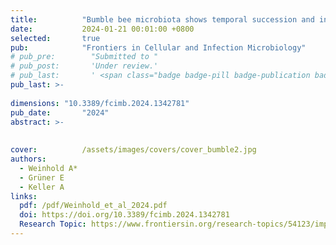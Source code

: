 ```yaml
---
title:          "Bumble bee microbiota shows temporal succession and increase of lactic acid bacteria when exposed to outdoor environments"
date:           2024-01-21 00:01:00 +0800
selected:       true
pub:            "Frontiers in Cellular and Infection Microbiology"
# pub_pre:        "Submitted to "
# pub_post:       'Under review.'
# pub_last:       ' <span class="badge badge-pill badge-publication badge-success">Spotlight</span>'
pub_last: >- 
              
dimensions: "10.3389/fcimb.2024.1342781"
pub_date:       "2024"
abstract: >-
          
                                         
cover:          /assets/images/covers/cover_bumble2.jpg
authors:
  - Weinhold A*
  - Grüner E
  - Keller A
links:
  pdf: /pdf/Weinhold_et_al_2024.pdf
  doi: https://doi.org/10.3389/fcimb.2024.1342781
  Research Topic: https://www.frontiersin.org/research-topics/54123/impact-of-landscape-and-feeding-on-the-bees-gut-microbiome-shaping-and-pathogens-development
---
```

